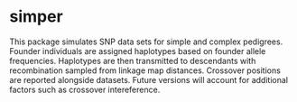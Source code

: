 # simper
This package simulates SNP data sets for simple and complex pedigrees. Founder individuals are assigned haplotypes based on founder allele frequencies. Haplotypes are then transmitted to descendants with recombination sampled from linkage map distances. Crossover positions are reported alongside datasets. Future versions will account for additional factors such as crossover intereference.
